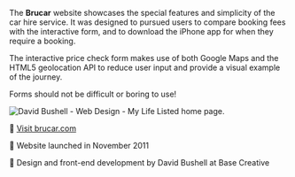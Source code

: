 The **Brucar** website showcases the special features and simplicity of the car hire service. It was designed to pursued users to compare booking fees with the interactive form, and to download the iPhone app for when they require a booking.

The interactive price check form makes use of both Google Maps and the HTML5 geolocation API to reduce user input and provide a visual example of the journey.

Forms should not be difficult or boring to use!

![David Bushell - Web Design - My Life Listed home page.](/images/portfolio/web-design-brucar-1.png)

🤫 [Visit brucar.com](http://www.brucar.com)

🤫 Website launched in November 2011

🤫 Design and front-end development by David Bushell at Base Creative


